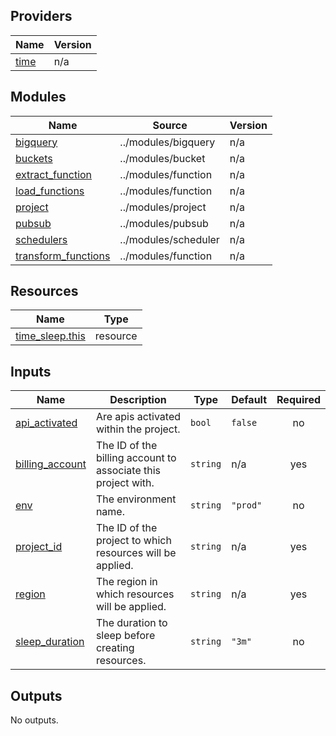 ## Providers

| Name | Version |
|------|---------|
| <a name="provider_time"></a> [time](#provider\_time) | n/a |

## Modules

| Name | Source | Version |
|------|--------|---------|
| <a name="module_bigquery"></a> [bigquery](#module\_bigquery) | ../modules/bigquery | n/a |
| <a name="module_buckets"></a> [buckets](#module\_buckets) | ../modules/bucket | n/a |
| <a name="module_extract_function"></a> [extract\_function](#module\_extract\_function) | ../modules/function | n/a |
| <a name="module_load_functions"></a> [load\_functions](#module\_load\_functions) | ../modules/function | n/a |
| <a name="module_project"></a> [project](#module\_project) | ../modules/project | n/a |
| <a name="module_pubsub"></a> [pubsub](#module\_pubsub) | ../modules/pubsub | n/a |
| <a name="module_schedulers"></a> [schedulers](#module\_schedulers) | ../modules/scheduler | n/a |
| <a name="module_transform_functions"></a> [transform\_functions](#module\_transform\_functions) | ../modules/function | n/a |

## Resources

| Name | Type |
|------|------|
| [time_sleep.this](https://registry.terraform.io/providers/hashicorp/time/latest/docs/resources/sleep) | resource |

## Inputs

| Name | Description | Type | Default | Required |
|------|-------------|------|---------|:--------:|
| <a name="input_api_activated"></a> [api\_activated](#input\_api\_activated) | Are apis activated within the project. | `bool` | `false` | no |
| <a name="input_billing_account"></a> [billing\_account](#input\_billing\_account) | The ID of the billing account to associate this project with. | `string` | n/a | yes |
| <a name="input_env"></a> [env](#input\_env) | The environment name. | `string` | `"prod"` | no |
| <a name="input_project_id"></a> [project\_id](#input\_project\_id) | The ID of the project to which resources will be applied. | `string` | n/a | yes |
| <a name="input_region"></a> [region](#input\_region) | The region in which resources will be applied. | `string` | n/a | yes |
| <a name="input_sleep_duration"></a> [sleep\_duration](#input\_sleep\_duration) | The duration to sleep before creating resources. | `string` | `"3m"` | no |

## Outputs

No outputs.